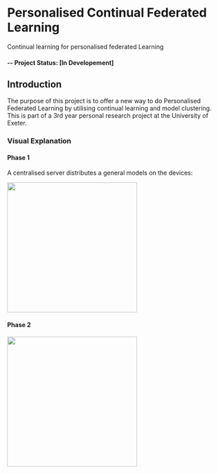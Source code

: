 # Personalised Continual Federated Learning
Continual learning for personalised federated Learning

#### -- Project Status: [In Developement]

## Introduction
The purpose of this project is to offer a new way to do Personalised Federated Learning by utilising continual learning and model clustering.
This is part of a 3rd year personal research project at the University of Exeter.

### Visual Explanation

#### Phase 1
A centralised server distributes a general models on the devices:

<img src="https://user-images.githubusercontent.com/72973649/196041230-94538f80-d7a3-4994-bafc-df60feb0308e.png" width="300">

#### Phase 2

<img src="https://user-images.githubusercontent.com/72973649/196041230-94538f80-d7a3-4994-bafc-df60feb0308e.png" width="300">
